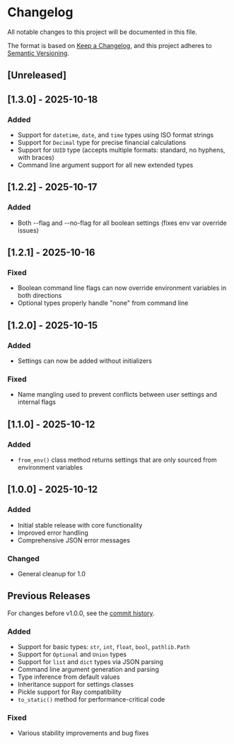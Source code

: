 # Changelog

All notable changes to this project will be documented in this file.

The format is based on [Keep a Changelog](https://keepachangelog.com/en/1.1.0/),
and this project adheres to [Semantic Versioning](https://semver.org/spec/v2.0.0.html).

## [Unreleased]

## [1.3.0] - 2025-10-18

### Added

- Support for `datetime`, `date`, and `time` types using ISO format strings
- Support for `Decimal` type for precise financial calculations
- Support for `UUID` type (accepts multiple formats: standard, no hyphens, with braces)
- Command line argument support for all new extended types

## [1.2.2] - 2025-10-17

### Added
- Both --flag and --no-flag for all boolean settings (fixes env var override issues)

## [1.2.1] - 2025-10-16

### Fixed
- Boolean command line flags can now override environment variables in both directions
- Optional types properly handle "none" from command line

## [1.2.0] - 2025-10-15

### Added

- Settings can now be added without initializers

### Fixed
- Name mangling used to prevent conflicts between user settings and internal flags

## [1.1.0] - 2025-10-12

### Added

- `from_env()` class method returns settings that are only sourced from environment variables

## [1.0.0] - 2025-10-12

### Added

- Initial stable release with core functionality
- Improved error handling
- Comprehensive JSON error messages

### Changed

- General cleanup for 1.0

## Previous Releases
For changes before v1.0.0, see the [commit history](https://github.com/evanjpw/cheap-settings/commits/main).

### Added
- Support for basic types: `str`, `int`, `float`, `bool`, `pathlib.Path`
- Support for `Optional` and `Union` types
- Support for `list` and `dict` types via JSON parsing
- Command line argument generation and parsing
- Type inference from default values
- Inheritance support for settings classes
- Pickle support for Ray compatibility
- `to_static()` method for performance-critical code

### Fixed
- Various stability improvements and bug fixes
